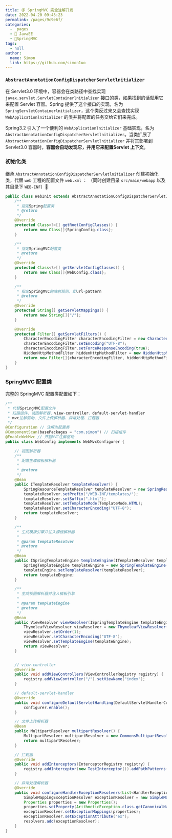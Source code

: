 ```yaml
---
title: ＠ SpringMVC 完全注解开发
date: 2022-04-20 09:45:23
permalink: /pages/9c9e6f/
categories: 
  - _pages
  - 🧋 JavaEE
  - 🚏SpringMVC
tags: 
  - null
author: 
  name: Simon
  link: https://github.com/simon1uo
---
```

### `AbstractAnnotationConfigDispatcherServletlnitializer`

在 Servlet3.0 环境中，容器会在类路径中查找实现 `javax.servlet.ServletContainerlnitializer` 接口的类，如果找到的话就用它来配置 Servlet 容器。Spring 提供了这个接口的实现，名为 `SpringServletContainerlnitializer`，这个类反过来又会查找实现 `WebApplicationlnitializer` 的类并将配置的任务交给它们来完成。

Spring3.2 引入了一个便利的 `WebApplicationlnitializer` 基础实现，名为 `AbstractAnnotationConfigDispatcherServletlnitializer`。当类扩展了`AbstractAnnotationConfigDispatcherServletlnitializer` 并将其部署到 Servlet3.0 容器时，**容器会自动发现它，并用它来配置Servlet 上下文**。



### 初始化类

继承 `AbstractAnnotationConfigDispatcherServletlnitializer` 创建初始化类，代替 `web` 工程的配置文件 `web.xml` ：
（同时创建目录 `src/main/webapp` 以及其目录下 `WEB-INF`）

```java
public class WebInit extends AbstractAnnotationConfigDispatcherServletInitializer {
    /**
     * 指定Spring配置类
     * @return
     */
    @Override
    protected Class<?>[] getRootConfigClasses() {
        return new Class[]{SpringConfig.class};
    }

    /**
     * 指定SpringMVC配置类
     * @return
     */
    @Override
    protected Class<?>[] getServletConfigClasses() {
        return new Class[]{WebConfig.class};
    }

    /**
     * 指定SpringMVC的映射规则，即url-pattern
     * @return
     */
    @Override
    protected String[] getServletMappings() {
        return new String[]{"/"};
    }

    @Override
    protected Filter[] getServletFilters() {
        CharacterEncodingFilter characterEncodingFilter = new CharacterEncodingFilter();
        characterEncodingFilter.setEncoding("UTF-8");
        characterEncodingFilter.setForceResponseEncoding(true);
        HiddenHttpMethodFilter hiddenHttpMethodFilter = new HiddenHttpMethodFilter();
        return new Filter[]{characterEncodingFilter, hiddenHttpMethodFilter};
    }
}
```



### SpringMVC 配置类

完整的 SpringMVC 配置类配置如下：

```java
/**
 * 代替SpringMVC配置文件
 * 扫描组件、试图解析器、view-controller、default-servlet-handler
 * mvc注解驱动、文件上传解析器、异常处理、拦截器
 */
@Configuration // 注解为配置类
@ComponentScan(basePackages = "com.simon") // 扫描组件
@EnableWebMvc // 开启MVC注解驱动
public class WebConfig implements WebMvcConfigurer {

    // 视图解析器
    /**
     * 配置生成模板解析器
     *
     * @return
     */
    @Bean
    public ITemplateResolver templateResolver() {
        SpringResourceTemplateResolver templateResolver = new SpringResourceTemplateResolver();
        templateResolver.setPrefix("/WEB-INF/templates/");
        templateResolver.setSuffix(".html");
        templateResolver.setTemplateMode(TemplateMode.HTML);
        templateResolver.setCharacterEncoding("UTF-8");
        return templateResolver;
    }

    /**
     * 生成模板引擎并注入模板解析器
     *
     * @param templateResolver
     * @return
     */
    @Bean
    public ISpringTemplateEngine templateEngine(ITemplateResolver templateResolver) {
        SpringTemplateEngine templateEngine = new SpringTemplateEngine();
        templateEngine.setTemplateResolver(templateResolver);
        return templateEngine;
    }

    /**
     * 生成视图解析器并注入模板引擎
     *
     * @param templateEngine
     * @return
     */
    @Bean
    public ViewResolver viewResolver(ISpringTemplateEngine templateEngine) {
        ThymeleafViewResolver viewResolver = new ThymeleafViewResolver();
        viewResolver.setOrder(1);
        viewResolver.setCharacterEncoding("UTF-8");
        viewResolver.setTemplateEngine(templateEngine);
        return viewResolver;
    }


    // view-controller
    @Override
    public void addViewControllers(ViewControllerRegistry registry) {
        registry.addViewController("/").setViewName("index");
    }

    // default-servlet-handler
    @Override
    public void configureDefaultServletHandling(DefaultServletHandlerConfigurer configurer) {
        configurer.enable();
    }

    // 文件上传解析器
    @Bean
    public MultipartResolver multipartResolver() {
        MultipartResolver multipartResolver = new CommonsMultipartResolver();
        return multipartResolver;
    }

    // 拦截器
    @Override
    public void addInterceptors(InterceptorRegistry registry) {
        registry.addInterceptor(new TestInterceptor()).addPathPatterns("/**");
    }

    // 异常处理解析器
    @Override
    public void configureHandlerExceptionResolvers(List<HandlerExceptionResolver> resolvers) {
        SimpleMappingExceptionResolver exceptionResolver = new SimpleMappingExceptionResolver();
        Properties properties = new Properties();
        properties.setProperty(ArithmeticException.class.getCanonicalName(), "error");
        exceptionResolver.setExceptionMappings(properties);
        exceptionResolver.setExceptionAttribute("ex");
        resolvers.add(exceptionResolver);
    }
}
```